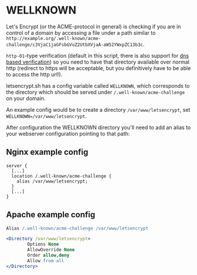 # WELLKNOWN

Let's Encrypt (or the ACME-protocol in general) is checking if you are in control of a domain by accessing a file under a path similar to `http://example.org/.well-known/acme-challenge/c3VjaC1jaGFsbGVuZ2UtbXVjaA-aW52YWxpZC13b3c`.

`http-01`-type verification (default in this script, there is also support for [dns based verification](dns-verification.md)) so you need to have that directory available over normal http (redirect to https will be acceptable, but you definitively have to be able to access the http url!).

letsencrypt.sh has a config variable called `WELLKNOWN`, which corresponds to the directory which should be served under `/.well-known/acme-challenge` on your domain.

An example config would be to create a directory `/var/www/letsencrypt`, set `WELLKNOWN=/var/www/letsencrypt`.

After configuration the WELLKNOWN directory you'll need to add an alias to your webserver configuration pointing to that path:

## Nginx example config

```nginx
server {
  [...]
  location /.well-known/acme-challenge {
    alias /var/www/letsencrypt;
  }
  [...]
}
```

## Apache example config

```apache
Alias /.well-known/acme-challenge /var/www/letsencrypt

<Directory /var/www/letsencrypt>
        Options None
        AllowOverride None
        Order allow,deny
        Allow from all
</Directory>
```
